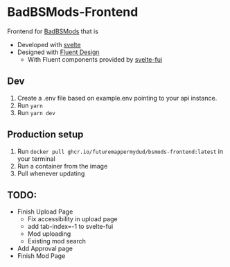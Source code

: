 # BadBSMods-Frontend

Frontend for [BadBSMods](https://github.com/Saeraphinx/badbsmods) that is

- Developed with [svelte](https://svelte.dev)
- Designed with [Fluent Design](https://fluent2.microsoft.design/)
  - With Fluent components provided by [svelte-fui](https://github.com/ryu-man/svelte-fui)

## Dev

1. Create a .env file based on example.env pointing to your api instance.
2. Run `yarn`
3. Run `yarn dev`

## Production setup

1. Run `docker pull ghcr.io/futuremappermydud/bsmods-frontend:latest` in your terminal
2. Run a container from the image
3. Pull whenever updating

## TODO:

- Finish Upload Page
  - Fix accessibility in upload page
  - add tab-index=-1 to svelte-fui
  - Mod uploading
  - Existing mod search
- Add Approval page
- Finish Mod Page
